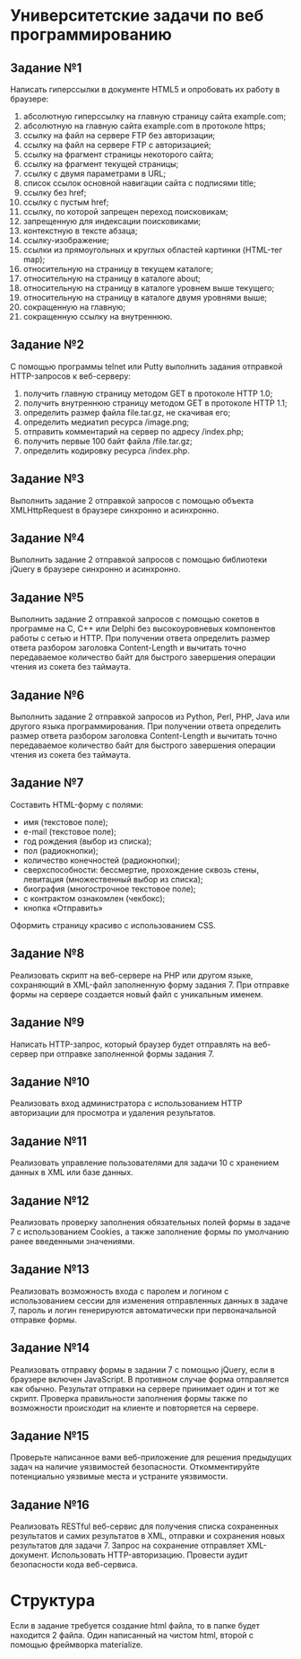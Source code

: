 # Университетские задачи по веб программированию

## Задание №1
Написать гиперссылки в документе HTML5 и опробовать их
работу в браузере:
1. абсолютную гиперссылку на главную страницу сайта
example.com;
2. абсолютную на главную сайта example.com в протоколе https;
3. ссылку на файл на сервере FTP без авторизации;
4. ссылку на файл на сервере FTP с авторизацией;
5. ссылку на фрагмент страницы некоторого сайта;
6. ссылку на фрагмент текущей страницы;
7. ссылку с двумя параметрами в URL;
8. список ссылок основной навигации сайта с подписями title;
9. ссылку без href;
10. ссылку с пустым href;
11. ссылку, по которой запрещен переход поисковикам;
12. запрещенную для индексации поисковиками;
13. контекстную в тексте абзаца;
14. ссылку-изображение;
15. ссылки из прямоугольных и круглых областей картинки (HTML-тег map);
16. относительную на страницу в текущем каталоге;
17. относительную на страницу в каталоге about;
18. относительную на страницу в каталоге уровнем выше текущего;
19. относительную на страницу в каталоге двумя уровнями выше;
20. сокращенную на главную;
21. сокращенную ссылку на внутреннюю.
## Задание №2
С помощью программы telnet или Putty выполнить задания отправкой HTTP-запросов к веб-серверу:
1. получить главную страницу методом GET в протоколе HTTP 1.0;
2. получить внутреннюю страницу методом GET в протоколе HTTP 1.1;
3. определить размер файла file.tar.gz, не скачивая его;
4. определить медиатип ресурса /image.png;
5. отправить комментарий на сервер по адресу /index.php;
6. получить первые 100 байт файла /file.tar.gz;
7. определить кодировку ресурса /index.php.
## Задание №3
Выполнить задание 2 отправкой запросов с помощью объекта XMLHttpRequest в браузере синхронно и асинхронно.

## Задание №4
Выполнить задание 2 отправкой запросов с помощью библиотеки jQuery в браузере синхронно и асинхронно.

## Задание №5
Выполнить задание 2 отправкой запросов с помощью сокетов в программе на C, C++ или Delphi без высокоуровневых компонентов работы с сетью и HTTP. При получении ответа определить размер ответа разбором заголовка Content-Length и вычитать точно
передаваемое количество байт для быстрого завершения операции чтения из сокета без таймаута.

## Задание №6
Выполнить задание 2 отправкой запросов из Python, Perl, PHP, Java или другого языка программирования. При получении ответа определить размер ответа разбором заголовка Content-Length и вычитать точно передаваемое количество байт для быстрого завершения операции чтения из сокета без таймаута.

## Задание №7
Составить HTML-форму с полями:
+ имя (текстовое поле);
+ e-mail (текстовое поле);
+ год рождения (выбор из списка);
+ пол (радиокнопки);
+ количество конечностей (радиокнопки);
+ сверхспособности: бессмертие, прохождение сквозь стены, левитация (множественный выбор из списка);
+ биография (многострочное текстовое поле);
+ с контрактом ознакомлен (чекбокс);
+ кнопка «Отправить»

Оформить страницу красиво с использованием CSS.

## Задание №8
Реализовать скрипт на веб-сервере на PHP или другом языке, сохраняющий в XML-файл заполненную форму задания 7. При отправке формы на сервере создается новый файл с уникальным именем.

## Задание №9
Написать HTTP-запрос, который браузер будет отправлять
на веб-сервер при отправке заполненной формы задания 7.

## Задание №10
Реализовать вход администратора с использованием HTTP авторизации для просмотра и удаления результатов.

## Задание №11
Реализовать управление пользователями для задачи 10 с хранением данных в XML или базе данных.
## Задание №12
Реализовать проверку заполнения обязательных полей формы в задаче 7 с использованием Cookies, а также заполнение формы по умолчанию ранее введенными значениями.

## Задание №13
Реализовать возможность входа с паролем и логином с использованием сессии для изменения отправленных данных в задаче 7, пароль и логин генерируются автоматически при первоначальной отправке формы.

## Задание №14
Реализовать отправку формы в задании 7 с помощью jQuery, если в браузере включен JavaScript. В противном случае форма отправляется как обычно. Результат отправки на сервере принимает один и тот же скрипт. Проверка правильности заполнения формы также по возможности происходит на клиенте и повторяется на сервере.

## Задание №15
Проверьте написанное вами веб-приложение для решения предыдущих задач на наличие уязвимостей безопасности. Откомментируйте потенциально уязвимые места и устраните уязвимости.
## Задание №16 
Реализовать RESTful веб-сервис для получения списка сохраненных результатов и самих результатов в XML, отправки и сохранения новых результатов для задачи 7. Запрос на сохранение отправляет XML-документ. Использовать HTTP-авторизацию. Провести аудит безопасности кода веб-сервиса.

# Структура
Если в задание требуется создание html файла, то в папке будет находится 2 файла. Один написанный на чистом html, второй с помощью фреймворка materialize.
